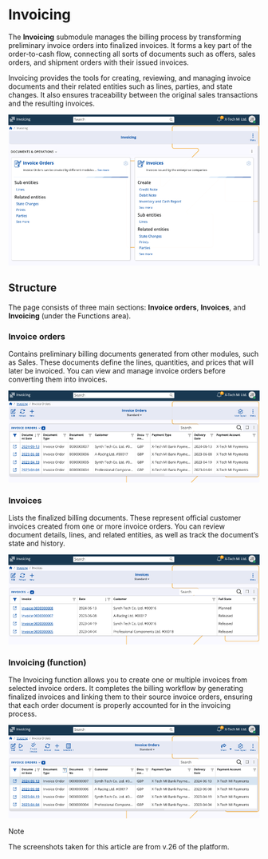 # Invoicing

The **Invoicing** submodule manages the billing process by transforming preliminary invoice orders into finalized invoices. It forms a key part of the order-to-cash flow, connecting all sorts of documents such as offers, sales orders, and shipment orders with their issued invoices.

Invoicing provides the tools for creating, reviewing, and managing invoice documents and their related entities such as lines, parties, and state changes. It also ensures traceability between the original sales transactions and the resulting invoices.

![pictures](pictures/invoicing_overview.png)

## Structure

The page consists of three main sections: **Invoice orders**, **Invoices**, and **Invoicing** (under the Functions area).

### Invoice orders

Contains preliminary billing documents generated from other modules, such as Sales. These documents define the lines, quantities, and prices that will later be invoiced. You can view and manage invoice orders before converting them into invoices. 

![pictures](pictures/invoice_orders.png)

### Invoices

Lists the finalized billing documents. These represent official customer invoices created from one or more invoice orders. You can review document details, lines, and related entities, as well as track the document’s state and history.

![pictures](pictures/invoices.png)

### Invoicing (function)

The Invoicing function allows you to create one or multiple invoices from selected invoice orders. It completes the billing workflow by generating finalized invoices and linking them to their source invoice orders, ensuring that each order document is properly accounted for in the invoicing process.

![pictures](pictures/invoicing_function.png)

> [!NOTE]
> 
> The screenshots taken for this article are from v.26 of the platform.
